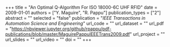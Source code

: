 +++
title = "An Optimal Q-Algorithm For ISO 18000-6C UHF RFID"
date = 2009-01-01
authors = ["Y. Maguire", "R. Pappu"]
publication_types = ["2"]
abstract = ""
selected = "false"
publication = "*IEEE Transactions in Automation Science and Engineering*"
url_code = ""
url_dataset = ""
url_pdf = "https://nbviewer.jupyter.org/github/rpappu/pdf-publications/blob/master/MaguirePappuIEEETrans2009.pdf"
url_project = ""
url_slides = ""
url_video = ""
doi = ""
+++
